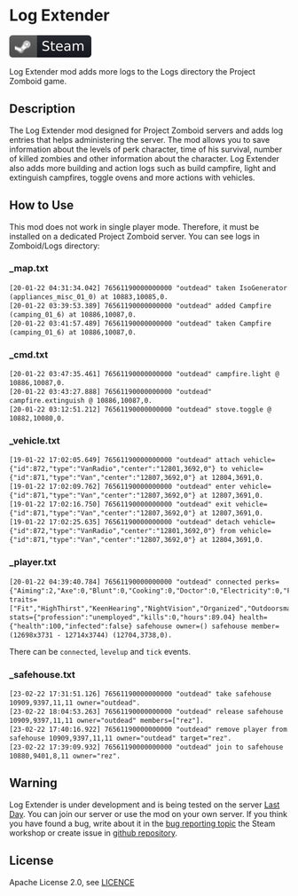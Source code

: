 # Log Extender
[![Steam Workshop](assets/steam.svg)](https://steamcommunity.com/sharedfiles/filedetails/?id=1844524972)

Log Extender mod adds more logs to the Logs directory the Project Zomboid game.  

## Description
The Log Extender mod designed for Project Zomboid servers and adds log entries that helps administering the server. The mod allows you to save information about the levels of perk character, time of his survival, number of killed zombies and other information about the character. Log Extender also adds more building and action logs such as build campfire, light and extinguish campfires, toggle ovens and more actions with vehicles.

## How to Use
This mod does not work in single player mode. Therefore, it must be installed on a dedicated Project Zomboid server. You can see logs in Zomboid/Logs directory:

### _map.txt
```text
[20-01-22 04:31:34.042] 76561190000000000 "outdead" taken IsoGenerator (appliances_misc_01_0) at 10883,10085,0.
[20-01-22 03:39:53.389] 76561190000000000 "outdead" added Campfire (camping_01_6) at 10886,10087,0.
[20-01-22 03:41:57.489] 76561190000000000 "outdead" taken Campfire (camping_01_6) at 10886,10087,0.
```

### _cmd.txt
```text
[20-01-22 03:47:35.461] 76561190000000000 "outdead" campfire.light @ 10886,10087,0.
[20-01-22 03:43:27.888] 76561190000000000 "outdead" campfire.extinguish @ 10886,10087,0.
[20-01-22 03:12:51.212] 76561190000000000 "outdead" stove.toggle @ 10882,10080,0.
```

### _vehicle.txt
```text
[19-01-22 17:02:05.649] 76561190000000000 "outdead" attach vehicle={"id":872,"type":"VanRadio","center":"12801,3692,0"} to vehicle={"id":871,"type":"Van","center":"12807,3692,0"} at 12804,3691,0.
[19-01-22 17:02:09.762] 76561190000000000 "outdead" enter vehicle={"id":871,"type":"Van","center":"12807,3692,0"} at 12807,3691,0.
[19-01-22 17:02:16.750] 76561190000000000 "outdead" exit vehicle={"id":871,"type":"Van","center":"12807,3692,0"} at 12807,3691,0.
[19-01-22 17:02:25.635] 76561190000000000 "outdead" detach vehicle={"id":872,"type":"VanRadio","center":"12801,3692,0"} from vehicle={"id":871,"type":"Van","center":"12807,3692,0"} at 12804,3691,0.
```

### _player.txt
```text
[20-01-22 04:39:40.784] 76561190000000000 "outdead" connected perks={"Aiming":2,"Axe":0,"Blunt":0,"Cooking":0,"Doctor":0,"Electricity":0,"Farming":0,"Fishing":0,"Fitness":8,"Lightfoot":0,"LongBlade":0,"Maintenance":0,"Mechanics":10,"MetalWelding":0,"Nimble":0,"PlantScavenging":0,"Reloading":0,"SmallBlade":0,"SmallBlunt":0,"Sneak":0,"Spear":0,"Sprinting":0,"Strength":9,"Tailoring":0,"Trapping":0,"Woodwork":0} traits=["Fit","HighThirst","KeenHearing","NightVision","Organized","Outdoorsman","SlowHealer","SlowReader","Smoker","Strong","Unlucky"] stats={"profession":"unemployed","kills":0,"hours":89.04} health={"health":100,"infected":false} safehouse owner=() safehouse member=(12698x3731 - 12714x3744) (12704,3738,0).
```
There can be `connected`, `levelup` and `tick` events.

### _safehouse.txt
```text
[23-02-22 17:31:51.126] 76561190000000000 "outdead" take safehouse 10909,9397,11,11 owner="outdead".
[23-02-22 18:04:53.263] 76561190000000000 "outdead" release safehouse 10909,9397,11,11 owner="outdead" members=["rez"].
[23-02-22 17:40:16.922] 76561190000000000 "outdead" remove player from safehouse 10909,9397,11,11 owner="outdead" target="rez".
[23-02-22 17:39:09.932] 76561190000000000 "outdead" join to safehouse 10880,9401,8,11 owner="rez".
```

## Warning
Log Extender is under development and is being tested on the server [Last Day](https://last-day.wargm.ru). You can join our server or use the mod on your own server.
If you think you have found a bug, write about it in the [bug reporting topic](https://steamcommunity.com/workshop/filedetails/discussion/1844524972/1638668751263547005/)
the Steam workshop or create issue in [github repository](https://github.com/openzomboid/log-extender).

## License
Apache License 2.0, see [LICENCE](LICENSE)
